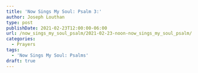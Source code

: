 ```yaml
---
title: 'Now Sings My Soul: Psalm 3:'
author: Joseph Louthan
type: post
publishDate: 2021-02-23T12:00:00-06:00
url: /now_sings_my_soul_psalm/2021-02-23-noon-now_sings_my_soul_psalm/
categories:
  - Prayers
tags:
  - 'Now Sings My Soul: Psalms'
draft: true
---
```

<pre>
<div style="font-variant: small-caps;">

</div>

</pre>
